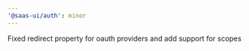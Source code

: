 ```yaml
---
'@saas-ui/auth': minor
---
```


Fixed redirect property for oauth providers and add support for scopes
